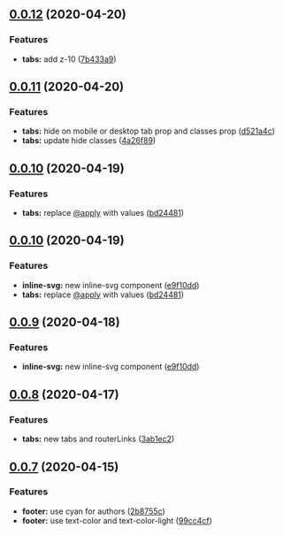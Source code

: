 ## [0.0.12](https://github.com/notiz-dev/design/compare/v0.0.11...v0.0.12) (2020-04-20)


### Features

* **tabs:** add z-10 ([7b433a9](https://github.com/notiz-dev/design/commit/7b433a95b2e71cd79696c05808cfe34c2e25a0a1))



## [0.0.11](https://github.com/notiz-dev/design/compare/v0.0.10...v0.0.11) (2020-04-20)


### Features

* **tabs:** hide on mobile or desktop tab prop and classes prop ([d521a4c](https://github.com/notiz-dev/design/commit/d521a4c79d1d8d3c091b88624d110c4fdbe5f8c7))
* **tabs:** update hide classes ([4a26f89](https://github.com/notiz-dev/design/commit/4a26f8930e373f172521e72cc5a76db824d5c07a))



## [0.0.10](https://github.com/notiz-dev/design/compare/v0.0.9...v0.0.10) (2020-04-19)


### Features

* **tabs:** replace [@apply](https://github.com/apply) with values ([bd24481](https://github.com/notiz-dev/design/commit/bd244817f4dde3714332e63148837c77041ad1f0))



## [0.0.10](https://github.com/notiz-dev/design/compare/v0.0.8...v0.0.10) (2020-04-19)


### Features

* **inline-svg:** new inline-svg component ([e9f10dd](https://github.com/notiz-dev/design/commit/e9f10ddb2f39e780abb0162d39733083a3930eb3))
* **tabs:** replace [@apply](https://github.com/apply) with values ([bd24481](https://github.com/notiz-dev/design/commit/bd244817f4dde3714332e63148837c77041ad1f0))



## [0.0.9](https://github.com/notiz-dev/design/compare/v0.0.8...v0.0.9) (2020-04-18)


### Features

* **inline-svg:** new inline-svg component ([e9f10dd](https://github.com/notiz-dev/design/commit/e9f10ddb2f39e780abb0162d39733083a3930eb3))



## [0.0.8](https://github.com/notiz-dev/design/compare/v0.0.7...v0.0.8) (2020-04-17)


### Features

* **tabs:** new tabs and routerLinks ([3ab1ec2](https://github.com/notiz-dev/design/commit/3ab1ec25d943d6063f91f30b6c33c262cf089811))



## [0.0.7](https://github.com/notiz-dev/design/compare/v0.0.6...v0.0.7) (2020-04-15)


### Features

* **footer:** use cyan for authors ([2b8755c](https://github.com/notiz-dev/design/commit/2b8755c6ffb3977e77d7bda605a2f15d524b38bc))
* **footer:** use text-color and text-color-light ([99cc4cf](https://github.com/notiz-dev/design/commit/99cc4cfa75b96ee2a756b644e84bdb92feac5b49))







